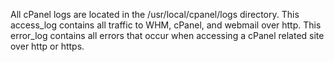 All cPanel logs are located in the /usr/local/cpanel/logs directory. This access_log contains all traffic to WHM, cPanel, and webmail over http. This error_log contains all errors that occur when accessing a cPanel related site over http or https.